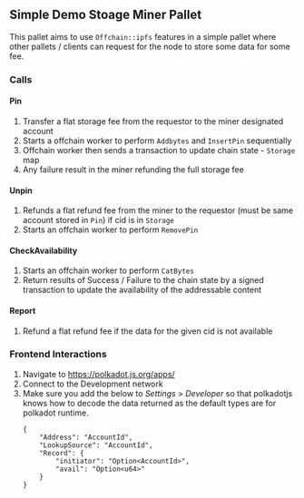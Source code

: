 ## Simple Demo Stoage Miner Pallet

This pallet aims to use `Offchain::ipfs` features in a simple pallet where other pallets /
clients can request for the node to store some data for some fee.

### Calls

#### Pin
1. Transfer a flat storage fee from the requestor to the miner designated account
1. Starts a offchain worker to perform `Addbytes` and `InsertPin` sequentially
1. Offchain worker then sends a transaction to update chain state - `Storage` map
1. Any failure result in the miner refunding the full storage fee

#### Unpin
1. Refunds a flat refund fee from the miner to the requestor (must be same account stored in `Pin`)
   if cid is in `Storage`
1. Starts an offchain worker to perform `RemovePin`

#### CheckAvailability
1. Starts an offchain worker to perform `CatBytes`
1. Return results of Success / Failure to the chain state by a signed transaction to update the availability of
   the addressable content

#### Report
1. Refund a flat refund fee if the data for the given cid is not available

### Frontend Interactions
1. Navigate to https://polkadot.js.org/apps/
2. Connect to the Development network
3. Make sure you add the below to _Settings_ > _Developer_ so that polkadotjs knows how to decode
   the data returned as the default types are for polkadot runtime.
   ```
   {
	   "Address": "AccountId",
	   "LookupSource": "AccountId",
	   "Record": {
		   "initiator": "Option<AccountId>",
		   "avail": "Option<u64>"
	   }
   }
   ```

